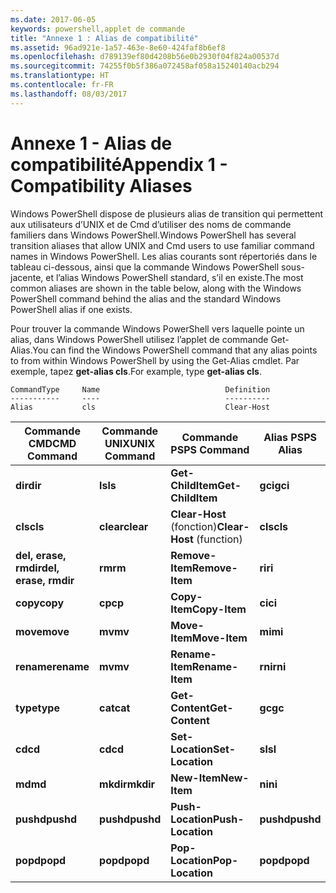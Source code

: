 ```yaml
---
ms.date: 2017-06-05
keywords: powershell,applet de commande
title: "Annexe 1 : Alias de compatibilité"
ms.assetid: 96ad921e-1a57-463e-8e60-424faf8b6ef8
ms.openlocfilehash: d789139ef80d4208b56e0b2930f04f824a00537d
ms.sourcegitcommit: 74255f0b5f386a072458af058a15240140acb294
ms.translationtype: HT
ms.contentlocale: fr-FR
ms.lasthandoff: 08/03/2017
---
```

# <a name="appendix-1---compatibility-aliases"></a><span data-ttu-id="62202-103">Annexe 1 - Alias de compatibilité</span><span class="sxs-lookup"><span data-stu-id="62202-103">Appendix 1 - Compatibility Aliases</span></span>
<span data-ttu-id="62202-104">Windows PowerShell dispose de plusieurs alias de transition qui permettent aux utilisateurs d’UNIX et de Cmd d’utiliser des noms de commande familiers dans Windows PowerShell.</span><span class="sxs-lookup"><span data-stu-id="62202-104">Windows PowerShell has several transition aliases that allow UNIX and Cmd users to use familiar command names in Windows PowerShell.</span></span> <span data-ttu-id="62202-105">Les alias courants sont répertoriés dans le tableau ci-dessous, ainsi que la commande Windows PowerShell sous-jacente, et l’alias Windows PowerShell standard, s’il en existe.</span><span class="sxs-lookup"><span data-stu-id="62202-105">The most common aliases are shown in the table below, along with the Windows PowerShell command behind the alias and the standard Windows PowerShell alias if one exists.</span></span>

<span data-ttu-id="62202-106">Pour trouver la commande Windows PowerShell vers laquelle pointe un alias, dans Windows PowerShell utilisez l’applet de commande Get-Alias.</span><span class="sxs-lookup"><span data-stu-id="62202-106">You can find the Windows PowerShell command that any alias points to from within Windows PowerShell by using the Get-Alias cmdlet.</span></span> <span data-ttu-id="62202-107">Par exemple, tapez **get-alias cls**.</span><span class="sxs-lookup"><span data-stu-id="62202-107">For example, type **get-alias cls**.</span></span>

```
CommandType     Name                            Definition
-----------     ----                            ----------
Alias           cls                             Clear-Host
```

|<span data-ttu-id="62202-108">Commande CMD</span><span class="sxs-lookup"><span data-stu-id="62202-108">CMD Command</span></span>|<span data-ttu-id="62202-109">Commande UNIX</span><span class="sxs-lookup"><span data-stu-id="62202-109">UNIX Command</span></span>|<span data-ttu-id="62202-110">Commande PS</span><span class="sxs-lookup"><span data-stu-id="62202-110">PS Command</span></span>|<span data-ttu-id="62202-111">Alias PS</span><span class="sxs-lookup"><span data-stu-id="62202-111">PS Alias</span></span>|
|---------------|----------------|--------------|------------|
|<span data-ttu-id="62202-112">**dir**</span><span class="sxs-lookup"><span data-stu-id="62202-112">**dir**</span></span>|<span data-ttu-id="62202-113">**ls**</span><span class="sxs-lookup"><span data-stu-id="62202-113">**ls**</span></span>|<span data-ttu-id="62202-114">**Get-ChildItem**</span><span class="sxs-lookup"><span data-stu-id="62202-114">**Get-ChildItem**</span></span>|<span data-ttu-id="62202-115">**gci**</span><span class="sxs-lookup"><span data-stu-id="62202-115">**gci**</span></span>|
|<span data-ttu-id="62202-116">**cls**</span><span class="sxs-lookup"><span data-stu-id="62202-116">**cls**</span></span>|<span data-ttu-id="62202-117">**clear**</span><span class="sxs-lookup"><span data-stu-id="62202-117">**clear**</span></span>|<span data-ttu-id="62202-118">**Clear-Host** (fonction)</span><span class="sxs-lookup"><span data-stu-id="62202-118">**Clear-Host** (function)</span></span>|<span data-ttu-id="62202-119">**cls**</span><span class="sxs-lookup"><span data-stu-id="62202-119">**cls**</span></span>|
|<span data-ttu-id="62202-120">**del, erase, rmdir**</span><span class="sxs-lookup"><span data-stu-id="62202-120">**del, erase, rmdir**</span></span>|<span data-ttu-id="62202-121">**rm**</span><span class="sxs-lookup"><span data-stu-id="62202-121">**rm**</span></span>|<span data-ttu-id="62202-122">**Remove-Item**</span><span class="sxs-lookup"><span data-stu-id="62202-122">**Remove-Item**</span></span>|<span data-ttu-id="62202-123">**ri**</span><span class="sxs-lookup"><span data-stu-id="62202-123">**ri**</span></span>|
|<span data-ttu-id="62202-124">**copy**</span><span class="sxs-lookup"><span data-stu-id="62202-124">**copy**</span></span>|<span data-ttu-id="62202-125">**cp**</span><span class="sxs-lookup"><span data-stu-id="62202-125">**cp**</span></span>|<span data-ttu-id="62202-126">**Copy-Item**</span><span class="sxs-lookup"><span data-stu-id="62202-126">**Copy-Item**</span></span>|<span data-ttu-id="62202-127">**ci**</span><span class="sxs-lookup"><span data-stu-id="62202-127">**ci**</span></span>|
|<span data-ttu-id="62202-128">**move**</span><span class="sxs-lookup"><span data-stu-id="62202-128">**move**</span></span>|<span data-ttu-id="62202-129">**mv**</span><span class="sxs-lookup"><span data-stu-id="62202-129">**mv**</span></span>|<span data-ttu-id="62202-130">**Move-Item**</span><span class="sxs-lookup"><span data-stu-id="62202-130">**Move-Item**</span></span>|<span data-ttu-id="62202-131">**mi**</span><span class="sxs-lookup"><span data-stu-id="62202-131">**mi**</span></span>|
|<span data-ttu-id="62202-132">**rename**</span><span class="sxs-lookup"><span data-stu-id="62202-132">**rename**</span></span>|<span data-ttu-id="62202-133">**mv**</span><span class="sxs-lookup"><span data-stu-id="62202-133">**mv**</span></span>|<span data-ttu-id="62202-134">**Rename-Item**</span><span class="sxs-lookup"><span data-stu-id="62202-134">**Rename-Item**</span></span>|<span data-ttu-id="62202-135">**rni**</span><span class="sxs-lookup"><span data-stu-id="62202-135">**rni**</span></span>|
|<span data-ttu-id="62202-136">**type**</span><span class="sxs-lookup"><span data-stu-id="62202-136">**type**</span></span>|<span data-ttu-id="62202-137">**cat**</span><span class="sxs-lookup"><span data-stu-id="62202-137">**cat**</span></span>|<span data-ttu-id="62202-138">**Get-Content**</span><span class="sxs-lookup"><span data-stu-id="62202-138">**Get-Content**</span></span>|<span data-ttu-id="62202-139">**gc**</span><span class="sxs-lookup"><span data-stu-id="62202-139">**gc**</span></span>|
|<span data-ttu-id="62202-140">**cd**</span><span class="sxs-lookup"><span data-stu-id="62202-140">**cd**</span></span>|<span data-ttu-id="62202-141">**cd**</span><span class="sxs-lookup"><span data-stu-id="62202-141">**cd**</span></span>|<span data-ttu-id="62202-142">**Set-Location**</span><span class="sxs-lookup"><span data-stu-id="62202-142">**Set-Location**</span></span>|<span data-ttu-id="62202-143">**sl**</span><span class="sxs-lookup"><span data-stu-id="62202-143">**sl**</span></span>|
|<span data-ttu-id="62202-144">**md**</span><span class="sxs-lookup"><span data-stu-id="62202-144">**md**</span></span>|<span data-ttu-id="62202-145">**mkdir**</span><span class="sxs-lookup"><span data-stu-id="62202-145">**mkdir**</span></span>|<span data-ttu-id="62202-146">**New-Item**</span><span class="sxs-lookup"><span data-stu-id="62202-146">**New-Item**</span></span>|<span data-ttu-id="62202-147">**ni**</span><span class="sxs-lookup"><span data-stu-id="62202-147">**ni**</span></span>|
|<span data-ttu-id="62202-148">**pushd**</span><span class="sxs-lookup"><span data-stu-id="62202-148">**pushd**</span></span>|<span data-ttu-id="62202-149">**pushd**</span><span class="sxs-lookup"><span data-stu-id="62202-149">**pushd**</span></span>|<span data-ttu-id="62202-150">**Push-Location**</span><span class="sxs-lookup"><span data-stu-id="62202-150">**Push-Location**</span></span>|<span data-ttu-id="62202-151">**pushd**</span><span class="sxs-lookup"><span data-stu-id="62202-151">**pushd**</span></span>|
|<span data-ttu-id="62202-152">**popd**</span><span class="sxs-lookup"><span data-stu-id="62202-152">**popd**</span></span>|<span data-ttu-id="62202-153">**popd**</span><span class="sxs-lookup"><span data-stu-id="62202-153">**popd**</span></span>|<span data-ttu-id="62202-154">**Pop-Location**</span><span class="sxs-lookup"><span data-stu-id="62202-154">**Pop-Location**</span></span>|<span data-ttu-id="62202-155">**popd**</span><span class="sxs-lookup"><span data-stu-id="62202-155">**popd**</span></span>|

